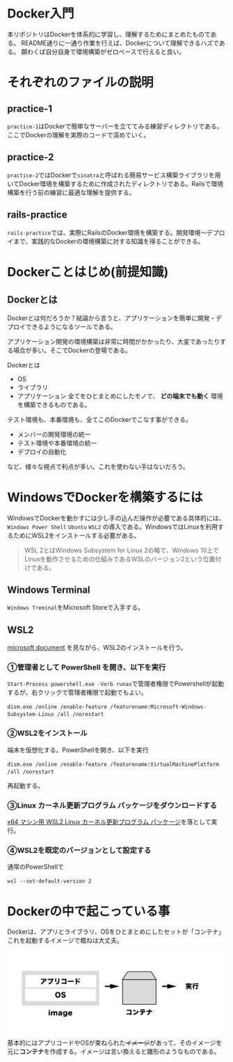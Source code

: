 # Docker入門
本リポジトリはDockerを体系的に学習し、理解するためにまとめたものである。
README通りに一通り作業を行えば、Dockerについて理解できるハズである。
願わくば自分自身で環境構築がゼロベースで行えると良い。

# それぞれのファイルの説明
## practice-1
`practice-1`はDockerで簡単なサーバーを立ててみる練習ディレクトリである。ここでDockerの理解を実際のコードで深めていく。

## practice-2
`practice-2`ではDockerで`sinatra`と呼ばれる簡易サービス構築ライブラリを用いてDocker環境を構築するために作成されたディレクトリである。Railsで環境構築を行う前の練習に最適な理解を提供する。

## rails-practice
`rails-practice`では、実際にRailsのDocker環境を構築する。開発環境〜デプロイまで、実践的なDockerの環境構築に対する知識を得ることができる。

# Dockerことはじめ(前提知識)
## Dockerとは
Dockerとは何だろうか？結論から言うと、アプリケーションを簡単に開発・デプロイできるようになるツールである。

アプリケーション開発の環境構築は非常に時間がかかったり、大変であったりする場合が多い。そこでDockerの登場である。


Dockerとは
- OS
- ライブラリ
- アプリケーション
全てをひとまとめにしたモノで、 **どの端末でも動く** 環境を構築できるものである。

テスト環境も、本番環境も、全てこのDockerでこなす事ができる。

- メンバーの開発環境の統一
- テスト環境や本番環境の統一
- デプロイの自動化

など、様々な視点で利点が多い。これを使わない手はないだろう。

# WindowsでDockerを構築するには
WindowsでDockerを動かすには少し手の込んだ操作が必要である具体的には、`Windows Power Shell` `Ubuntu` `WSL2` の導入である。WindowsではLinuxを利用するためにWSL2をインストールする必要がある。
> WSL 2とはWindows Subsystem for Linux 2の略で、Windows 10上でLinuxを動作させるための仕組みであるWSLのバージョン2という位置付けである。

## Windows Terminal
`Windows Treminal`をMicrosoft Storeで入手する。

## WSL2
[microsoft document](https://docs.microsoft.com/ja-jp/windows/wsl/install-win10) を見ながら、WSL2のインストールを行う。

### ①管理者として PowerShell を開き、以下を実行
`Start-Process powershell.exe -Verb runas`で管理者権限でPowershellが起動するが、右クリックで管理者権限で起動でもよい。

`dism.exe /online /enable-feature /featurename:Microsoft-Windows-Subsystem-Linux /all /norestart`

### ②WSL2をインストール
端末を仮想化する。PowerShellを開き、以下を実行

`dism.exe /online /enable-feature /featurename:VirtualMachinePlatform /all /norestart`

再起動する。

### ③Linux カーネル更新プログラム パッケージをダウンロードする
[x64 マシン用 WSL2 Linux カーネル更新プログラム パッケージ](https://wslstorestorage.blob.core.windows.net/wslblob/wsl_update_x64.msi)を落として実行。

### ④WSL2を既定のバージョンとして設定する
通常のPowerShellで

`wsl --set-default-version 2`

# Dockerの中で起こっている事
Dockerは、アプリとライブラリ、OSをひとまとめにしたセットが「コンテナ」これを起動するイメージで概ねは大丈夫。

![Dockerの中で起こっている事](./img/docker-01.png)

基本的にはアプリコードやOSが束ねられた~~イメージ~~があって、そのイメージを元に**コンテナ**を作成する。イメージは言い換えると雛形のようなものである。